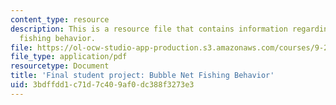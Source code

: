 ```yaml
---
content_type: resource
description: This is a resource file that contains information regarding bubble net
  fishing behavior.
file: https://ol-ocw-studio-app-production.s3.amazonaws.com/courses/9-20-animal-behavior-fall-2013/3bdffdd1c71d7c409af0dc388f3273e3_MIT9_20F13_Anonymous.pdf
file_type: application/pdf
resourcetype: Document
title: 'Final student project: Bubble Net Fishing Behavior'
uid: 3bdffdd1-c71d-7c40-9af0-dc388f3273e3
---
```

